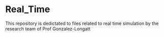 # Real_Time
This repository is dedictated to files related to real time simulation by the research team of  Prof Gonzalez-Longatt
